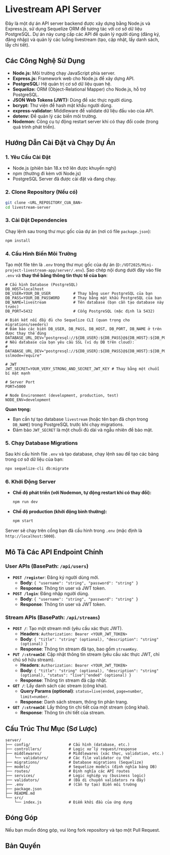# Livestream API Server

Đây là một dự án API server backend được xây dựng bằng Node.js và Express.js, sử dụng Sequelize ORM để tương tác với cơ sở dữ liệu PostgreSQL. Dự án này cung cấp các API để quản lý người dùng (đăng ký, đăng nhập) và quản lý các luồng livestream (tạo, cập nhật, lấy danh sách, lấy chi tiết).

## Các Công Nghệ Sử Dụng

- **Node.js:** Môi trường chạy JavaScript phía server.
- **Express.js:** Framework web cho Node.js để xây dựng API.
- **PostgreSQL:** Hệ quản trị cơ sở dữ liệu quan hệ.
- **Sequelize:** ORM (Object-Relational Mapper) cho Node.js, hỗ trợ PostgreSQL.
- **JSON Web Tokens (JWT):** Dùng để xác thực người dùng.
- **bcrypt:** Thư viện để hash mật khẩu người dùng.
- **express-validator:** Middleware để validate dữ liệu đầu vào của API.
- **dotenv:** Để quản lý các biến môi trường.
- **Nodemon:** Công cụ tự động restart server khi có thay đổi code (trong quá trình phát triển).

## Hướng Dẫn Cài Đặt và Chạy Dự Án

### 1. Yêu Cầu Cài Đặt

- Node.js (phiên bản 18.x trở lên được khuyến nghị)
- npm (thường đi kèm với Node.js)
- PostgreSQL Server đã được cài đặt và đang chạy.

### 2. Clone Repository (Nếu có)

```bash
git clone <URL_REPOSITORY_CUA_BAN>
cd livestream-server
```

### 3. Cài Đặt Dependencies

Chạy lệnh sau trong thư mục gốc của dự án (nơi có file `package.json`):

```bash
npm install
```

### 4. Cấu Hình Biến Môi Trường

Tạo một file tên là `.env` trong thư mục gốc của dự án (`D:/VDT2025/Mini-project-livestream-app/server/.env`).
Sao chép nội dung dưới đây vào file `.env` và **thay thế bằng thông tin thực tế của bạn**:

```env
# Cấu hình Database (PostgreSQL)
DB_HOST=localhost
DB_USER=YOUR_DB_USER          # Thay bằng user PostgreSQL của bạn
DB_PASS=YOUR_DB_PASSWORD      # Thay bằng mật khẩu PostgreSQL của bạn
DB_NAME=livestream            # Tên database (bạn cần tạo database này trước)
DB_PORT=5432                  # Cổng PostgreSQL (mặc định là 5432)

# Biến kết nối đầy đủ cho Sequelize CLI (quan trọng cho migrations/seeders)
# Đảm bảo các biến DB_USER, DB_PASS, DB_HOST, DB_PORT, DB_NAME ở trên được thay thế đúng
DATABASE_URL_DEV="postgresql://${DB_USER}:${DB_PASS}@${DB_HOST}:${DB_PORT}/${DB_NAME}"
# Nếu database của bạn yêu cầu SSL (ví dụ DB trên cloud):
# DATABASE_URL_DEV="postgresql://${DB_USER}:${DB_PASS}@${DB_HOST}:${DB_PORT}/${DB_NAME}?sslmode=require"

# JWT
JWT_SECRET=YOUR_VERY_STRONG_AND_SECRET_JWT_KEY # Thay bằng một chuỗi bí mật mạnh

# Server Port
PORT=5000

# Node Environment (development, production, test)
NODE_ENV=development
```

**Quan trọng:**

- Bạn cần tự tạo database `livestream` (hoặc tên bạn đã chọn trong `DB_NAME`) trong PostgreSQL trước khi chạy migrations.
- Đảm bảo `JWT_SECRET` là một chuỗi đủ dài và ngẫu nhiên để bảo mật.

### 5. Chạy Database Migrations

Sau khi cấu hình file `.env` và tạo database, chạy lệnh sau để tạo các bảng trong cơ sở dữ liệu của bạn:

```bash
npx sequelize-cli db:migrate
```

### 6. Khởi Động Server

- **Chế độ phát triển (với Nodemon, tự động restart khi có thay đổi):**
  ```bash
  npm run dev
  ```
- **Chế độ production (khởi động bình thường):**
  ```bash
  npm start
  ```

Server sẽ chạy trên cổng bạn đã cấu hình trong `.env` (mặc định là `http://localhost:5000`).

## Mô Tả Các API Endpoint Chính

### User APIs (BasePath: `/api/users`)

- **`POST /register`**: Đăng ký người dùng mới.
  - **Body**: `{ "username": "string", "password": "string" }`
  - **Response**: Thông tin user và JWT token.
- **`POST /login`**: Đăng nhập người dùng.
  - **Body**: `{ "username": "string", "password": "string" }`
  - **Response**: Thông tin user và JWT token.

### Stream APIs (BasePath: `/api/streams`)

- **`POST /`**: Tạo một stream mới (yêu cầu xác thực JWT).
  - **Headers**: `Authorization: Bearer <YOUR_JWT_TOKEN>`
  - **Body**: `{ "title": "string" (optional), "description": "string" (optional) }`
  - **Response**: Thông tin stream đã tạo, bao gồm `streamKey`.
- **`PUT /:streamId`**: Cập nhật thông tin stream (yêu cầu xác thực JWT, chỉ chủ sở hữu stream).
  - **Headers**: `Authorization: Bearer <YOUR_JWT_TOKEN>`
  - **Body**: `{ "title": "string" (optional), "description": "string" (optional), "status": "live"|"ended" (optional) }`
  - **Response**: Thông tin stream đã cập nhật.
- **`GET /`**: Lấy danh sách các stream (công khai).
  - **Query Params (optional)**: `status=live|ended`, `page=number`, `limit=number`.
  - **Response**: Danh sách stream, thông tin phân trang.
- **`GET /:streamId`**: Lấy thông tin chi tiết của một stream (công khai).
  - **Response**: Thông tin chi tiết của stream.

## Cấu Trúc Thư Mục (Sơ Lược)

```
server/
├── config/                 # Cấu hình (database, etc.)
├── controllers/            # Logic xử lý request/response
├── middlewares/            # Middlewares (xác thực, validation, etc.)
│   └── validators/         # Các file validator cụ thể
├── migrations/             # Database migrations (Sequelize)
├── models/                 # Sequelize models (định nghĩa bảng DB)
├── routes/                 # Định nghĩa các API routes
├── services/               # Logic nghiệp vụ (business logic)
├── validators/             # (Đã di chuyển validators ra đây)
├── .env                    # (Cần tự tạo) Biến môi trường
├── package.json
├── README.md
└── src/
    └── index.js            # Điểm khởi đầu của ứng dụng
```

## Đóng Góp

Nếu bạn muốn đóng góp, vui lòng fork repository và tạo một Pull Request.

## Bản Quyền


